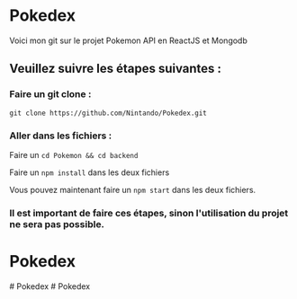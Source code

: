 # Pokedex

Voici mon git sur le projet Pokemon API en ReactJS et Mongodb

## Veuillez suivre les étapes suivantes :

### Faire un git clone :

`git clone https://github.com/Nintando/Pokedex.git`

### Aller dans les fichiers :

Faire un `cd Pokemon && cd backend`

Faire un `npm install` dans les deux fichiers

Vous pouvez maintenant faire un `npm start` dans les deux fichiers.

### Il est important de faire ces étapes, sinon l'utilisation du projet ne sera pas possible.
# Pokedex
#   P o k e d e x  
 #   P o k e d e x  
 